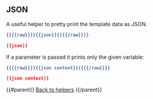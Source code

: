 ## JSON

A useful helper to pretty print the template data as JSON.

```handlebars
{{{{raw}}}}{{json}}{{{{/raw}}}}
```

```json
{{json}}
```

If a parameter is passed it prints only the given variable:

```handlebars
{{{{raw}}}}{{json context}}{{{{/raw}}}}
```

```json
{{json context}}
```

{{#parent}}
[Back to helpers]({{href}})
{{/parent}}
